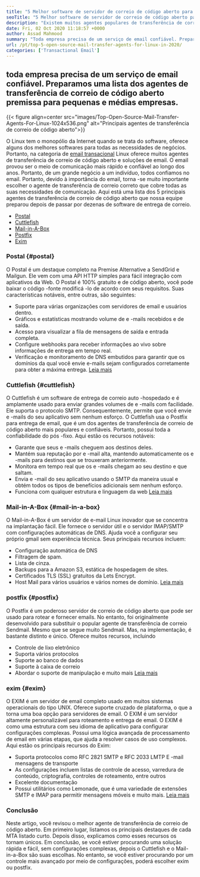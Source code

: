 ```yaml
---
title: "5 Melhor software de servidor de correio de código aberto para empresas em 2020" 
seoTitle: "5 Melhor software de servidor de correio de código aberto para empresas em 2020" 
description: "Existem muitos agentes populares de transferência de correio no mundo de código aberto para configurar seu próprio serviço de e -mail como o Gmail. Temos os 5 principais servidores de correio selecionados." 
date: Fri, 02 Oct 2020 11:18:57 +0000
author: Assad Mahmood
summary: "Toda empresa precisa de um serviço de email confiável. Preparamos uma lista dos agentes de transferência de correio de código aberto premissa para pequenas e médias empresas." 
url: /pt/top-5-open-source-mail-transfer-agents-for-linux-in-2020/
categories: ['Transactional Email']
---
```


## toda empresa precisa de um serviço de email confiável. Preparamos uma lista dos agentes de transferência de correio de código aberto premissa para pequenas e médias empresas.

{{< figure align=center src="images/Top-Open-Source-Mail-Transfer-Agents-For-Linux-1024x536.png" alt="Principais agentes de transferência de correio de código aberto">}}

O Linux tem o monopólio da Internet quando se trata do software, oferece alguns dos melhores softwares para todas as necessidades de negócios. Portanto, na categoria de [email transacional][1] Linux oferece muitos agentes de transferência de correio de código aberto e soluções de email.
O email provou ser o meio de comunicação mais rápido e confiável ao longo dos anos. Portanto, de um grande negócio a um indivíduo, todos confiamos no email. Portanto, devido à importância do email, torna -se muito importante escolher o agente de transferência de correio correto que cobre todas as suas necessidades de comunicação.
Aqui está uma lista dos 5 principais agentes de transferência de correio de código aberto que nossa equipe preparou depois de passar por dezenas de software de entrega de correio.
  * [Postal][2]
  * [Cuttlefish][3]
  * [Mail-in-A-Box][4]
  * [Postfix][5]
  * [Exim][6]


### **Postal** {#postal}

O Postal é um destaque completo na Premise Alternative a SendGrid e Mailgun. Ele vem com uma API HTTP simples para fácil integração com aplicativos da Web. O Postal é 100% gratuito e de código aberto, você pode baixar o código -fonte modificá -lo de acordo com seus requisitos.
Suas características notáveis, entre outras, são seguintes:
  * Suporte para várias organizações com servidores de email e usuários dentro.
  * Gráficos e estatísticas mostrando volume de e -mails recebidos e de saída.
  * Acesso para visualizar a fila de mensagens de saída e entrada completa.
  * Configure webhooks para receber informações ao vivo sobre informações de entrega em tempo real.
  * Verificação e monitoramento de DNS embutidos para garantir que os domínios da qual você envie e-mails sejam configurados corretamente para obter a máxima entrega.
    [Leia mais][7]


### **Cuttlefish** {#cuttlefish}

O Cuttlefish é um software de entrega de correio auto -hospedado e é amplamente usado para enviar grandes volumes de e -mails com facilidade. Ele suporta o protocolo SMTP. Consequentemente, permite que você envie e -mails do seu aplicativo sem nenhum esforço. O Cuttlefish usa o Postfix para entrega de email, que é um dos agentes de transferência de correio de código aberto mais populares e confiáveis. Portanto, possui toda a confiabilidade do pós -fixo.
Aqui estão os recursos notáveis:
  * Garante que seus e -mails cheguem aos destinos deles.
  * Mantém sua reputação por e -mail alta, mantendo automaticamente os e -mails para destinos que se trouxeram anteriormente.
  * Monitora em tempo real que os e -mails chegam ao seu destino e que saltam.
  * Envia e -mail do seu aplicativo usando o SMTP da maneira usual e obtém todos os tipos de benefícios adicionais sem nenhum esforço.
  * Funciona com qualquer estrutura e linguagem da web
    [Leia mais][8]


### **Mail-in-A-Box** {#mail-in-a-box}

O Mail-in-A-Box é um servidor de e-mail Linux inovador que se concentra na implantação fácil. Ele fornece o servidor útil e o servidor IMAP/SMTP com configurações automáticas de DNS. Ajuda você a configurar seu próprio gmail sem experiência técnica. Seus principais recursos incluem:
  * Configuração automática de DNS
  * Filtragem de spam.
  * Lista de cinza.
  * Backups para a Amazon S3, estática de hospedagem de sites.
  * Certificados TLS (SSL) gratuitos da Lets Encrypt.
  * Host Mail para vários usuários e vários nomes de domínio.
    [Leia mais][9]


### **postfix** {#postfix}

O Postfix é um poderoso servidor de correio de código aberto que pode ser usado para rotear e fornecer emails. No entanto, foi originalmente desenvolvido para substituir o popular agente de transferência de correio Sendmail. Mesmo que se segue muito Sendmail. Mas, na implementação, é bastante distinto e único. Oferece muitos recursos, incluindo
  * Controle de lixo eletrônico
  * Suporta vários protocolos
  * Suporte ao banco de dados
  * Suporte à caixa de correio
  * Abordar o suporte de manipulação e muito mais
    [Leia mais][10]


### **exim** {#exim}

O EXIM é um servidor de email completo usado em muitos sistemas operacionais do tipo UNIX. Oferece suporte cruzado de plataforma, o que a torna uma boa opção para servidores de email. O EXIM é um servidor altamente personalizável para roteamento e entrega de email. O EXIM é como uma estrutura com seu idioma de aplicativo para configurar configurações complexas. Possui uma lógica avançada de processamento de email em várias etapas, que ajuda a resolver casos de uso complexos. Aqui estão os principais recursos do Exim:
  * Suporta protocolos como RFC 2821 SMTP e RFC 2033 LMTP E -mail mensagens de transporte
  * As configurações incluem listas de controle de acesso, varredura de conteúdo, criptografia, controles de roteamento, entre outros
  * Excelente documentação
  * Possui utilitários como Lemonade, que é uma variedade de extensões SMTP e IMAP para permitir mensagens móveis e muito mais.
    [Leia mais][11]

### Conclusão
Neste artigo, você revisou o melhor agente de transferência de correio de código aberto. Em primeiro lugar, listamos os principais destaques de cada MTA listado curto. Depois disso, explicamos como esses recursos os tornam únicos. Em conclusão, se você estiver procurando uma solução rápida e fácil, sem configurações complexas, depois o Cuttlefish e o Mail-in-a-Box são suas escolhas. No entanto, se você estiver procurando por um controle mais avançado por meio de configurações, poderá escolher exim ou postfix.



[1]: https://products.containerize.com/transactional-email
[2]: #postal
[3]: #cuttlefish
[4]: #mail-in-a-box
[5]: #postfix
[6]: #exim
[7]: https://products.containerize.com/transactional-email/postal
[8]: https://products.containerize.com/transactional-email/cuttlefish
[9]: https://products.containerize.com/transactional-email/mail-in-a-box
[10]: https://products.containerize.com/transactional-email/postfix
[11]: https://products.containerize.com/transactional-email/exim
